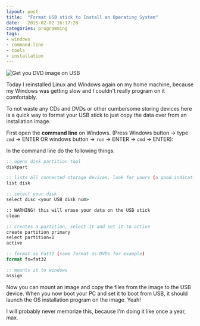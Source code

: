 ```yaml
---
layout: post
title:  "Format USB stick to Install an Operating System"
date:   2015-02-02 16:17:28
categories: programming
tags:
- windows
- command-line
- tools
- installation
---
```


![Get you DVD image on USB]({{site.url}}/img/posts/usbboot/usb.jpg)

Today I reinstalled Linux and Windows again on my home machine, because my Windows was getting slow and I couldn't really program on it comfortably. 

To not waste any CDs and DVDs or other cumbersome storing devices here is a quick way to format your USB stick to just copy the data over from an installation image.

First open the **command line** on Windows. 
(Press Windows button -> type `cmd` -> ENTER
OR windows button -> `run` -> ENTER -> `cmd` -> ENTER):

In the command line do the following things:

```bat
:: opens disk partition tool
diskpart

:: lists all connected storage devices, look for yours (a good indication is the size)
list disk

:: select your disk
select disc <your USB disk num>

:: WARNING! this will erase your data on the USB stick
clean

:: creates a partition, select it and set it to active
create partition primary
select partition=1
active

:: format as Fat32 (same format as DVDs for example)
format fs=fat32

:: mounts it to windows
assign
```

Now you can mount an image and copy the files from the image to the USB device. When you now boot your PC and set it to boot from USB, it should launch the OS installation program on the image. Yeah!

I will probably never memorize this, because I'm doing it like once a year, max. 